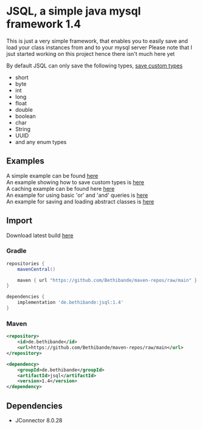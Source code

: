 # JSQL, a simple java mysql framework 1.4
This is just a very simple framework, that enables you to easily save and load your class instances from and to your mysql server
Please note that I jsut started working on this project hence there isn't much here yet

By default JSQL can only save the following types, [save custom types](https://github.com/Bethibande/JSQL/tree/master/examples/src/com/bethibande/jsql/examples/adapters)
 - short
 - byte
 - int
 - long
 - float
 - double
 - boolean
 - char
 - String
 - UUID
 - and any enum types

## Examples
A simple example can be found [here](https://github.com/Bethibande/JSQL/tree/master/examples/src/com/bethibande/jsql/examples) <br>
An example showing how to save custom types is [here](https://github.com/Bethibande/JSQL/tree/master/examples/src/com/bethibande/jsql/examples/adapters) <br>
A caching example can be found here [here](https://github.com/Bethibande/JSQL/tree/master/examples/src/com/bethibande/jsql/examples/cache) <br>
An example for using basic 'or' and 'and' queries is [here](https://github.com/Bethibande/JSQL/tree/master/examples/src/com/bethibande/jsql/examples/query/Main.java) <br>
An example for saving and loading abstract classes is [here](https://github.com/Bethibande/JSQL/tree/master/examples/src/com/bethibande/jsql/examples/abstractclasses/Main.java)

## Import
Download latest build [here](https://github.com/Bethibande/maven-repos/blob/main/de/bethibande/jsql/1.4/jsql-1.4.jar)
### Gradle
```gradle
repositories {
    mavenCentral()

    maven { url "https://github.com/Bethibande/maven-repos/raw/main" }
}

dependencies {
    implementation 'de.bethibande:jsql:1.4'
}
```
### Maven
```xml
<repository>
    <id>de.bethibande</id>
    <url>https://github.com/Bethibande/maven-repos/raw/main</url>
</repository>

<dependency>
    <groupId>de.bethibande</groupId>
    <artifactId>jsql</artifactId>
    <version>1.4</version>
</dependency>
```

## Dependencies
 - JConnector 8.0.28
